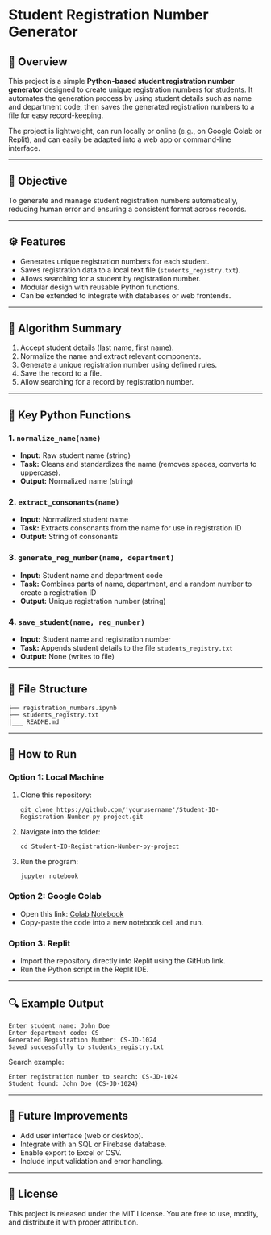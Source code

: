 # Student Registration Number Generator

## 📘 Overview

This project is a simple **Python-based student registration number generator** designed to create unique registration numbers for students.
It automates the generation process by using student details such as name and department code, then saves the generated registration numbers to a file for easy record-keeping.

The project is lightweight, can run locally or online (e.g., on Google Colab or Replit), and can easily be adapted into a web app or command-line interface.

---

## 🎯 Objective

To generate and manage student registration numbers automatically, reducing human error and ensuring a consistent format across records.

---

## ⚙️ Features

* Generates unique registration numbers for each student.
* Saves registration data to a local text file (`students_registry.txt`).
* Allows searching for a student by registration number.
* Modular design with reusable Python functions.
* Can be extended to integrate with databases or web frontends.

---

## 🧩 Algorithm Summary

1. Accept student details (last name, first name).
2. Normalize the name and extract relevant components.
3. Generate a unique registration number using defined rules.
4. Save the record to a file.
5. Allow searching for a record by registration number.

---

## 🧠 Key Python Functions

### 1. `normalize_name(name)`

* **Input:** Raw student name (string)
* **Task:** Cleans and standardizes the name (removes spaces, converts to uppercase).
* **Output:** Normalized name (string)

### 2. `extract_consonants(name)`

* **Input:** Normalized student name
* **Task:** Extracts consonants from the name for use in registration ID
* **Output:** String of consonants

### 3. `generate_reg_number(name, department)`

* **Input:** Student name and department code
* **Task:** Combines parts of name, department, and a random number to create a registration ID
* **Output:** Unique registration number (string)

### 4. `save_student(name, reg_number)`

* **Input:** Student name and registration number
* **Task:** Appends student details to the file `students_registry.txt`
* **Output:** None (writes to file)

---

## 💾 File Structure

```
├── registration_numbers.ipynb
├── students_registry.txt
|___ README.md
```

---

## 🚀 How to Run

### Option 1: Local Machine

1. Clone this repository:

   ```
   git clone https://github.com/'yourusername'/Student-ID-Registration-Number-py-project.git
   ```
2. Navigate into the folder:

   ```
   cd Student-ID-Registration-Number-py-project
   ```
3. Run the program:

   ```
   jupyter notebook
   ```

### Option 2: Google Colab

* Open this link: [Colab Notebook](https://colab.research.google.com/github/bob-aila/Py_mini_project/blob/main/registration_numbers.ipynb#scrollTo=4c6114cb)
* Copy-paste the code into a new notebook cell and run.

### Option 3: Replit

* Import the repository directly into Replit using the GitHub link.
* Run the Python script in the Replit IDE.

---

## 🔍 Example Output

```
Enter student name: John Doe
Enter department code: CS
Generated Registration Number: CS-JD-1024
Saved successfully to students_registry.txt
```

Search example:

```
Enter registration number to search: CS-JD-1024
Student found: John Doe (CS-JD-1024)
```

---

## 🧱 Future Improvements

* Add user interface (web or desktop).
* Integrate with an SQL or Firebase database.
* Enable export to Excel or CSV.
* Include input validation and error handling.

---

## 📄 License

This project is released under the MIT License.
You are free to use, modify, and distribute it with proper attribution.
